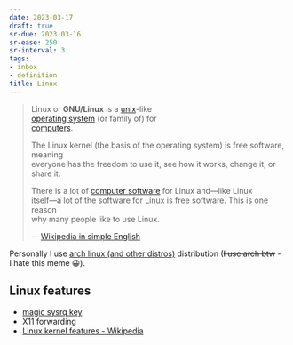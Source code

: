 ```yaml
---
date: 2023-03-17
draft: true
sr-due: 2023-03-16
sr-ease: 250
sr-interval: 3
tags:
- inbox
- definition
title: Linux
---
```

   
> Linux or **GNU/Linux** is a [unix](./unix.md)-like   
> [operating system](./operating%20system.md) (or family of) for   
> [computers](./computer.md).   
>   
> The Linux kernel (the basis of the operating system) is free software, meaning   
> everyone has the freedom to use it, see how it works, change it, or share it.   
>   
> There is a lot of [computer software](./computer%20software.md) for Linux and—like Linux   
> itself—a lot of the software for Linux is free software. This is one reason   
> why many people like to use Linux.   
>   
> -- [Wikipedia in simple English](https://simple.wikipedia.org/wiki/Linux)   
   
Personally I use [arch linux (and other distros)](./arch%20linux%20%28and%20other%20distros%29.md) distribution (~~I use arch btw~~ -   
I hate this meme 😀).   
   
## Linux features   
   
   
- [magic sysrq key](./magic%20sysrq%20key.md)   
- X11 forwarding   
- [Linux kernel features - Wikipedia](https://en.wikipedia.org/wiki/Category:Linux_kernel_features)